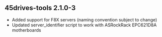 ## 45drives-tools 2.1.0-3

* Added support for F8X servers (naming convention subject to change)
* Updated server_identifier script to work with ASRockRack EPC621D8A motherboards